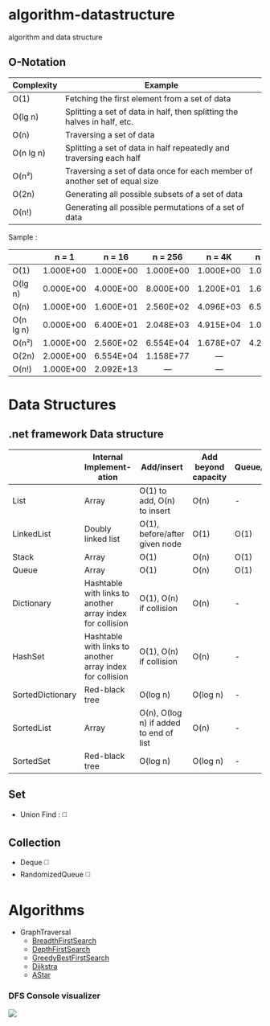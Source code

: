 # algorithm-datastructure

algorithm and data structure


## O-Notation

| Complexity | Example                                                                    |
|------------|----------------------------------------------------------------------------|
| O(1)       | Fetching the first element from a set of data                              |
| O(lg n)    | Splitting a set of data in half, then splitting the halves in half, etc.   |
| O(n)       | Traversing a set of data                                                   |
| O(n lg n)  | Splitting a set of data in half repeatedly and traversing each half        |
| O(n²)      | Traversing a set of data once for each member of another set of equal size |
| O(2n)      | Generating all possible subsets of a set of data                           |
| O(n!)      | Generating all possible permutations of a set of data                      |


Sample :

|           |   n = 1   |   n = 16  |  n = 256  |   n = 4K  |  n = 64K  |   n = 1M  |
|-----------|:---------:|:---------:|:---------:|:---------:|:---------:|:---------:|
| O(1)      | 1.000E+00 | 1.000E+00 | 1.000E+00 | 1.000E+00 | 1.000E+00 | 1.000E+00 |
| O(lg n)   | 0.000E+00 | 4.000E+00 | 8.000E+00 | 1.200E+01 | 1.600E+01 | 2.000E+01 |
| O(n)      | 1.000E+00 | 1.600E+01 | 2.560E+02 | 4.096E+03 | 6.554E+04 | 1.049E+06 |
| O(n lg n) | 0.000E+00 | 6.400E+01 | 2.048E+03 | 4.915E+04 | 1.049E+06 | 2.097E+07 |
| O(n²)     | 1.000E+00 | 2.560E+02 | 6.554E+04 | 1.678E+07 | 4.295E+09 | 1.100E+12 |
| O(2n)     | 2.000E+00 | 6.554E+04 | 1.158E+77 |     —     |     —     |     —     |
| O(n!)     | 1.000E+00 | 2.092E+13 |     —     |     —     |     —     |     —     |


# Data Structures

## .net framework Data structure

|                  | Internal Implement- ation                                 | Add/insert                             | Add beyond capacity | Queue/Push | Dequeue/Pop/Peek | Remove/ RemoveAt              | Item[index]/ElementAt(index) | GetEnumerator | Contains(value)/IndexOf/ContainsValue/Find |
|------------------|-----------------------------------------------------------|----------------------------------------|---------------------|------------|------------------|-------------------------------|------------------------------|---------------|--------------------------------------------|
| List             | Array                                                     | O(1) to add, O(n) to insert            | O(n)                | -          | -                | O(n)                          | O(1)                         | O(1)          | O(n)                                       |
| LinkedList       | Doubly linked list                                        | O(1), before/after given node          | O(1)                | O(1)       | O(1)             | O(1), before/after given node | O(n)                         | O(1)          | O(n)                                       |
| Stack            | Array                                                     | O(1)                                   | O(n)                | O(1)       | O(1)             | -                             | -                            | O(1)          | O(n)                                       |
| Queue            | Array                                                     | O(1)                                   | O(n)                | O(1)       | O(1)             | -                             | -                            | O(1)          | O(n)                                       |
| Dictionary       | Hashtable with links to another array index for collision | O(1), O(n) if collision                | O(n)                | -          | -                | O(1), O(n) if collision       | O(1), O(n) if collision      | O(1)          | O(n)                                       |
| HashSet          | Hashtable with links to another array index for collision | O(1), O(n) if collision                | O(n)                | -          | -                | O(1), O(n) if collision       | O(1), O(n) if collision      | O(1)          | -                                          |
| SortedDictionary | Red-black tree                                            | O(log n)                               | O(log n)            | -          | -                | O(log n)                      | O(log n)                     | O(log n)      | O(n)                                       |
| SortedList       | Array                                                     | O(n), O(log n) if added to end of list | O(n)                | -          | -                | O(n)                          | O(log n)                     | O(1)          | O(n)                                       |
| SortedSet        | Red-black tree                                            | O(log n)                               | O(log n)            | -          | -                | O(log n)                      | O(log n)                     | O(log n)      | -                                          |

## Set

- Union Find : :white_medium_square:

## Collection
- Deque :white_medium_square:
- RandomizedQueue  :white_medium_square:


# Algorithms

- GraphTraversal
  - [BreadthFirstSearch](src/Algorithms/GraphTraversal/BreadthFirstSearch.cs)
  - [DepthFirstSearch](src/Algorithms/GraphTraversal/DepthFirstSearch.cs)
  - [GreedyBestFirstSearch](src/Algorithms/GraphTraversal/GreedyBestFirstSearch.cs)
  - [Dijkstra](src/Algorithms/GraphTraversal/Dijkstra.cs)
  - [AStar](src/Algorithms/GraphTraversal/AStar.cs)


### DFS Console visualizer

![](https://raw.githubusercontent.com/evilz/algorithm-datastructure/master/DFS-Visualizer.gif)
